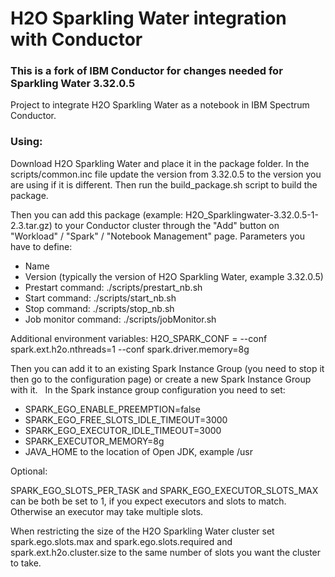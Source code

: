 # H2O Sparkling Water integration with Conductor

### This is a fork of IBM Conductor for changes needed for Sparkling Water 3.32.0.5
Project to integrate H2O Sparkling Water as a notebook in IBM Spectrum Conductor.

### Using:
Download H2O Sparkling Water and place it in the package folder. In the scripts/common.inc file update the version from 3.32.0.5 to the version you are using if it is different. Then run the build_package.sh script to build the package.

Then you can add this package (example: H2O_Sparklingwater-3.32.0.5-1-2.3.tar.gz) to your Conductor cluster through the "Add" button on "Workload" / "Spark" / "Notebook Management" page.
Parameters you have to define:
- Name
- Version (typically the version of H2O Sparkling Water, example 3.32.0.5)
- Prestart command: ./scripts/prestart_nb.sh
- Start command: ./scripts/start_nb.sh
- Stop command: ./scripts/stop_nb.sh
- Job monitor command: ./scripts/jobMonitor.sh

Additional environment variables: H2O_SPARK_CONF = --conf spark.ext.h2o.nthreads=1 --conf spark.driver.memory=8g

Then you can add it to an existing Spark Instance Group (you need to stop it then go to the configuration page) or create a new Spark Instance Group with it.
 
In the Spark instance group configuration you need to set:
- SPARK_EGO_ENABLE_PREEMPTION=false
- SPARK_EGO_FREE_SLOTS_IDLE_TIMEOUT=3000
- SPARK_EGO_EXECUTOR_IDLE_TIMEOUT=3000
- SPARK_EXECUTOR_MEMORY=8g
- JAVA_HOME to the location of Open JDK, example /usr

Optional:

SPARK_EGO_SLOTS_PER_TASK and SPARK_EGO_EXECUTOR_SLOTS_MAX can be both be set to 1, if you expect executors and slots to match. Otherwise an executor may take multiple slots.

When restricting the size of the H2O Sparkling Water cluster set spark.ego.slots.max and spark.ego.slots.required and spark.ext.h2o.cluster.size to the same number of slots you want the cluster to take.
